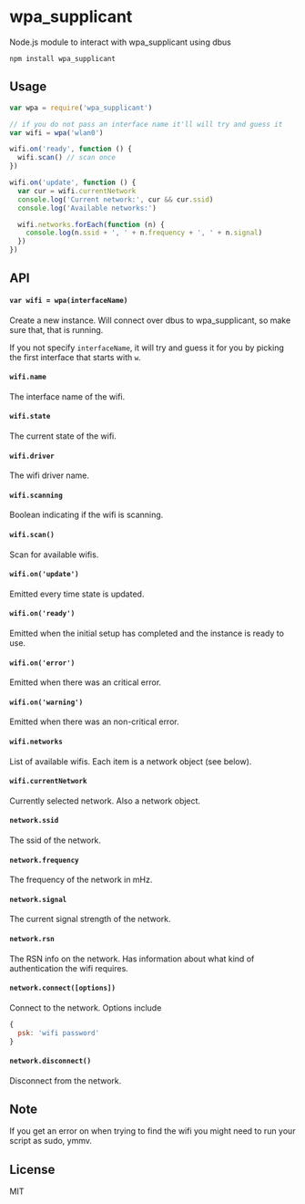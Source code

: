 # wpa_supplicant

Node.js module to interact with wpa_supplicant using dbus

```
npm install wpa_supplicant
```

## Usage

``` js
var wpa = require('wpa_supplicant')

// if you do not pass an interface name it'll will try and guess it
var wifi = wpa('wlan0')

wifi.on('ready', function () {
  wifi.scan() // scan once
})

wifi.on('update', function () {
  var cur = wifi.currentNetwork
  console.log('Current network:', cur && cur.ssid)
  console.log('Available networks:')

  wifi.networks.forEach(function (n) {
    console.log(n.ssid + ', ' + n.frequency + ', ' + n.signal)
  })
})
```

## API

#### `var wifi = wpa(interfaceName)`

Create a new instance.
Will connect over dbus to wpa_supplicant, so make sure that, that is running.

If you not specify `interfaceName`, it will try and guess it for you by picking
the first interface that starts with `w`.

#### `wifi.name`

The interface name of the wifi.

#### `wifi.state`

The current state of the wifi.

#### `wifi.driver`

The wifi driver name.

#### `wifi.scanning`

Boolean indicating if the wifi is scanning.

#### `wifi.scan()`

Scan for available wifis.

#### `wifi.on('update')`

Emitted every time state is updated.

#### `wifi.on('ready')`

Emitted when the initial setup has completed and the instance
is ready to use.

#### `wifi.on('error')`

Emitted when there was an critical error.

#### `wifi.on('warning')`

Emitted when there was an non-critical error.

#### `wifi.networks`

List of available wifis. Each item is a network object (see below).

#### `wifi.currentNetwork`

Currently selected network. Also a network object.

#### `network.ssid`

The ssid of the network.

#### `network.frequency`

The frequency of the network in mHz.

#### `network.signal`

The current signal strength of the network.

#### `network.rsn`

The RSN info on the network. Has information about what kind of authentication
the wifi requires.

#### `network.connect([options])`

Connect to the network. Options include

``` js
{
  psk: 'wifi password'
}
```

#### `network.disconnect()`

Disconnect from the network.

## Note

If you get an error on when trying to find the wifi you might
need to run your script as sudo, ymmv.

## License

MIT
